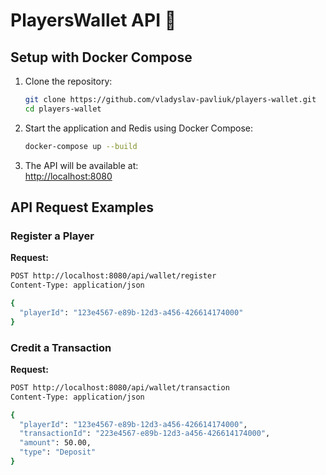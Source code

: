 # PlayersWallet API 🚀

## Setup with Docker Compose

1. Clone the repository:  
   ```bash
   git clone https://github.com/vladyslav-pavliuk/players-wallet.git
   cd players-wallet
   ```  
2. Start the application and Redis using Docker Compose:  
   ```bash
   docker-compose up --build
   ```  
3. The API will be available at:  
   [http://localhost:8080](http://localhost:8080)  

## API Request Examples  

### Register a Player  
**Request:**  
```bash
POST http://localhost:8080/api/wallet/register
Content-Type: application/json

{
  "playerId": "123e4567-e89b-12d3-a456-426614174000"
}
```  

### Credit a Transaction  
**Request:**  
```bash
POST http://localhost:8080/api/wallet/transaction
Content-Type: application/json

{
  "playerId": "123e4567-e89b-12d3-a456-426614174000",
  "transactionId": "223e4567-e89b-12d3-a456-426614174000",
  "amount": 50.00,
  "type": "Deposit"
}
